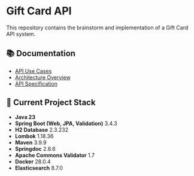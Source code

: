 # Gift Card API

This repository contains the brainstorm and implementation of a Gift Card API system.

## 📚 Documentation

- [API Use Cases](docs/use-cases.md)
- [Architecture Overview](docs/architecture.md)
- [API Specification](docs/api-spec.md)

## 🔧 Current Project Stack

- **Java 23**
- **Spring Boot (Web, JPA, Validation)** 3.4.3
- **H2 Database** 2.3.232
- **Lombok** 1.18.36
- **Maven** 3.9.9
- **Springdoc** 2.8.6
- **Apache Commons Validator** 1.7
- **Docker** 28.0.4
- **Elasticsearch** 8.7.0